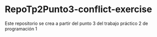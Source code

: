 # RepoTp2Punto3-conflict-exercise
Este repositorio se crea a partir del punto 3 del trabajo práctico 2 de programación 1
